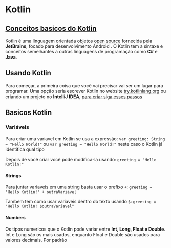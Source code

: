 # **Kotlin**

## [Conceitos basicos do Kotlin](https://blog.teamtreehouse.com/absolute-beginners-guide-kotlin)
Kotlin é uma linguagem orientada objetos [open source](https://github.com/JetBrains/kotlin) fornecida pela **JetBrains**, focado para desenvolvimento Android . O Kotlin tem a sintaxe e conceitos semelhantes a outras linguagens de programação como **C#** e **Java**.

## Usando Kotlin
Para começar, a primeira coisa que você vai precisar vai ser um lugar para programar. Uma opção seria escrever Kotlin no website [try.kotlinlang.org](http://try.kotlinlang.org/) ou criando um projeto no **IntelliJ IDEA**, [para criar siga esses passos](https://developer.android.com/kotlin/get-started.html)

## Basicos Kotlin

### Variáveis
Para criar uma variavel em Kotlin se usa a expressão:
```var greeting: String = "Hello World!"```
ou
```var greeting = "Hello World!"```
neste caso o Kotlin já identifica qual tipo 

Depois de você criar você pode modifica-la usando:
```greeting = "Hello Kotlin!"```


#### Strings

Para juntar variaveis em uma string basta usar o prefixo ```+```:
```greeting = "Hello Kotlin!" + outraVariavel```

Tambem tem como usar variaveis dentro do texto usando ```$```:
```greeting = "Hello Kotlin! $outraVariavel"```


#### Numbers

Os tipos numericos que o Kotlin pode variar entre **Int, Long, Float e Double**. Int e Long são os mais usados, enquanto Float e Double são usados para valores decimais.
Por padrão













